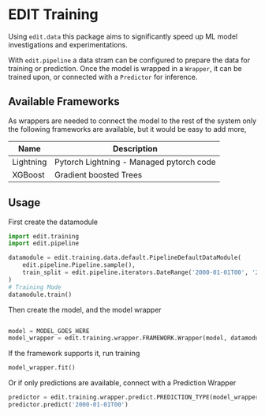 # EDIT Training

Using `edit.data` this package aims to significantly speed up ML model investigations and experimentations. 

With `edit.pipeline` a data stram can be configured to prepare the data for training or prediction. Once the model is wrapped in a `Wrapper`, it can be trained upon, or connected with a `Predictor` for inference.

## Available Frameworks

As wrappers are needed to connect the model to the rest of the system only the following frameworks are available, but it would be easy to add more,

| Name | Description |
| ---- | ----------- |
| Lightning | Pytorch Lightning - Managed pytorch code |
| XGBoost | Gradient boosted Trees |


## Usage

First create the datamodule

```python
import edit.training
import edit.pipeline

datamodule = edit.training.data.default.PipelineDefaultDataModule(
    edit.pipeline.Pipeline.sample(), 
    train_split = edit.pipeline.iterators.DateRange('2000-01-01T00', '2000-02-01T00', '1 day')
)
# Training Mode
datamodule.train()
```

Then create the model, and the model wrapper

```python

model = MODEL_GOES_HERE
model_wrapper = edit.training.wrapper.FRAMEWORK.Wrapper(model, datamodule)
```

If the framework supports it, run training

```python
model_wrapper.fit()
```

Or if only predictions are available, connect with a Prediction Wrapper
```python
predictor = edit.training.wrapper.predict.PREDICTION_TYPE(model_wrapper)
predictor.predict('2000-01-01T00')
```
